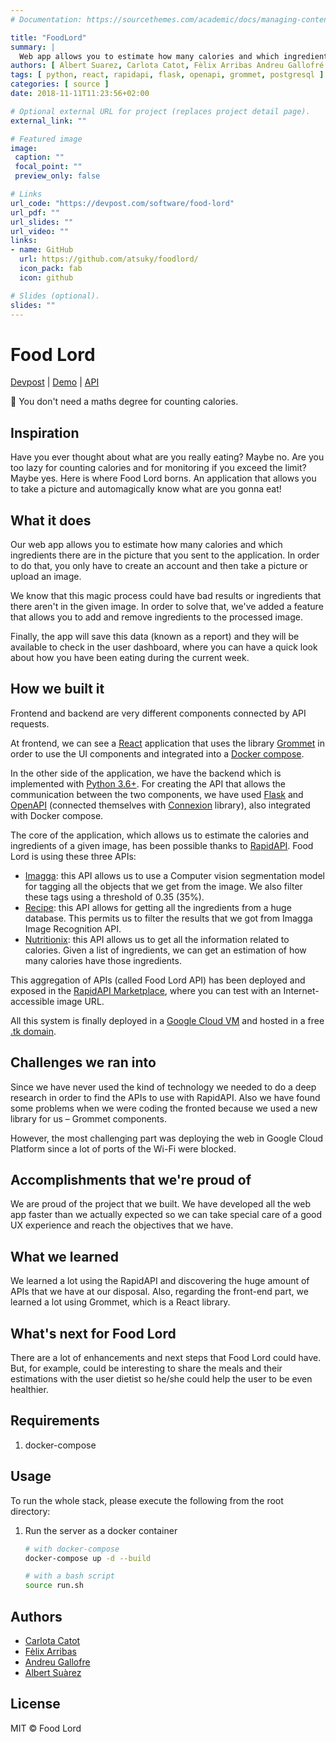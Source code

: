 ```yaml
---
# Documentation: https://sourcethemes.com/academic/docs/managing-content/

title: "FoodLord"
summary: |
  Web app allows you to estimate how many calories and which ingredients there are in the picture that you sent to the application
authors: [ Albert Suarez, Carlota Catot, Fèlix Arribas Andreu Gallofré ]
tags: [ python, react, rapidapi, flask, openapi, grommet, postgresql ]
categories: [ source ]
date: 2018-11-11T11:23:56+02:00

# Optional external URL for project (replaces project detail page).
external_link: ""

# Featured image
image:
 caption: ""
 focal_point: ""
 preview_only: false

# Links
url_code: "https://devpost.com/software/food-lord"
url_pdf: ""
url_slides: ""
url_video: ""
links:
- name: GitHub
  url: https://github.com/atsuky/foodlord/
  icon_pack: fab
  icon: github

# Slides (optional).
slides: ""
---
```


# Food Lord

[Devpost](https://devpost.com/software/food-lord) | [Demo](http://foodlord.tk) | [API](https://rapidapi.com/AlbertSuarez/api/food-lord1)

🥑 You don't need a maths degree for counting calories.

## Inspiration

Have you ever thought about what are you really eating? Maybe no. Are you too lazy for counting calories and for
monitoring if you exceed the limit? Maybe yes. Here is where Food Lord borns. An application that allows you to take
a picture and automagically know what are you gonna eat!

## What it does

Our web app allows you to estimate how many calories and which ingredients there are in the picture that you sent
to the application. In order to do that, you only have to create an account and then take a picture or upload an image.

We know that this magic process could have bad results or ingredients that there aren't in the given image.
In order to solve that, we've added a feature that allows you to add and remove ingredients to the processed image.

Finally, the app will save this data (known as a report) and they will be available to check in the user dashboard,
where you can have a quick look about how you have been eating during the current week.

## How we built it

Frontend and backend are very different components connected by API requests.

At frontend, we can see a [React](https://reactjs.org/) application that uses the library
[Grommet](https://v2.grommet.io/) in order to use the UI components and integrated into a
[Docker compose](https://docs.docker.com/compose/).

In the other side of the application, we have the backend which is implemented with
[Python 3.6+](https://www.python.org/downloads/release/python-372/). For creating the API that allows the communication
between the two components, we have used [Flask](http://flask.pocoo.org/) and
[OpenAPI](https://swagger.io/docs/specification/about/) (connected themselves with
[Connexion](https://connexion.readthedocs.io/en/latest/) library), also integrated with Docker compose.

The core of the application, which allows us to estimate the calories and ingredients of a given image,
has been possible thanks to [RapidAPI](https://rapidapi.com/). Food Lord is using these three APIs:

- [Imagga](https://rapidapi.com/imagga/api/imagga-automated-image-tagging-and-categorization): this API allows us to
use a Computer vision segmentation model for tagging all the objects that we get from the image. We also filter these
tags using a threshold of 0.35 (35%).
- [Recipe](https://rapidapi.com/webknox/api/recipe): this API allows for getting all the ingredients from a huge
database. This permits us to filter the results that we got from Imagga Image Recognition API.
- [Nutritionix](https://rapidapi.com/msilverman/api/nutritionix-nutrition-database): this API allows us to get
all the information related to calories. Given a list of ingredients, we can get an estimation
of how many calories have those ingredients.

This aggregation of APIs (called Food Lord API) has been deployed and exposed in the
[RapidAPI Marketplace](https://rapidapi.com/AlbertSuarez/api/food-lord1), where you can test
with an Internet-accessible image URL.

All this system is finally deployed in a [Google Cloud VM](https://cloud.google.com/compute/docs/instances/) and
hosted in a free [.tk domain](http://www.dot.tk/en/index.html?lang=en).

## Challenges we ran into

Since we have never used the kind of technology we needed to do a deep research in order to find the APIs to use
with RapidAPI. Also we have found some problems when we were coding the fronted because we used a
new library for us – Grommet components.

However, the most challenging part was deploying the web in Google Cloud Platform since a lot of ports of
the Wi-Fi were blocked.

## Accomplishments that we're proud of

We are proud of the project that we built. We have developed all the web app faster than we actually expected so
we can take special care of a good UX experience and reach the objectives that we have.

## What we learned

We learned a lot using the RapidAPI and discovering the huge amount of APIs that we have at our disposal. Also,
regarding the front-end part, we learned a lot using Grommet, which is a React library.

## What's next for Food Lord

There are a lot of enhancements and next steps that Food Lord could have. But, for example, could be interesting to
share the meals and their estimations with the user dietist so he/she could help the user to be even healthier.

## Requirements

1. docker-compose

## Usage

To run the whole stack, please execute the following from the root directory:

1. Run the server as a docker container

    ```bash
    # with docker-compose
    docker-compose up -d --build

    # with a bash script
    source run.sh
    ```

## Authors

- [Carlota Catot](https://github.com/carlotacb)
- [Fèlix Arribas](https://github.com/felixarpa)
- [Andreu Gallofre](https://github.com/atsuky)
- [Albert Suàrez](https://github.com/AlbertSuarez)

## License

MIT © Food Lord